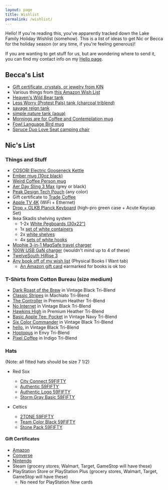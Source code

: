 ```yaml
---
layout: page
title: Wishlist
permalink: /wishlist/
---
```


Hello! If you're reading this, you've apparently tracked down the Lake Family Holiday Wishlist (somehow). This is a list of ideas to get Nic or Becca for the holiday season (or any time, if you're feeling generous)!

If you are wanting to get stuff for us, but are wondering where to send it, you can find my contact info on my [Hello page](https://niclake.me/hello/).

## Becca's List

- [Gift certificate, crystals, or jewelry from KIN](https://kindsm.com/)
- Various things from [this Amazon Wish List](https://www.amazon.com/hz/wishlist/ls/1KI7GH0R68MTX?ref_=wl_share)
- [Heaven's Wild Bear tank](https://cottonbureau.com/products/heavens-wild-bear#/8047773/tank-unisex-tank-top-charcoal-black-triblend-tri-blend-s)
- [Less Worry (Protest Pals) tank (charcoal triblend)](https://cottonbureau.com/products/less-worry-protest-pals#/14353613/tank-unisex-tank-top-charcoal-black-triblend-tri-blend-s)
- [savage reign tank](https://cottonbureau.com/products/savage-reign#/9482286/tank-unisex-tank-top-charcoal-black-triblend-tri-blend-s)
- [simple nature tank (aqua)](https://cottonbureau.com/products/simple-nature#/8170618/tank-unisex-tank-top-aqua-triblend-tri-blend-s)
- [Mornings are for Coffee and Contemplation mug](https://smile.amazon.com/Mornings-Are-Coffee-Contemplation-oz/dp/B077Y113LJ/ref=pd_aw_lpo_1?pd_rd_i=B077Y113LJ&th=1)
- [Fowl Language Bird mug](https://alwaysfits.com/products/fowl-language-bird-coffee-mug?variant=22338257420336&currency=USD)
- [Spruce Duo Love Seat camping chair](https://www.backcountry.com/stoic-spruce-duo-love-seat)

## Nic's List

### Things and Stuff

- [COSORI Electric Gooseneck Kettle](https://amzn.to/3lBphik)
- [Ember mug (10oz black)](https://ember.com/products/ember-mug-2?variant=30843977826389)
- [Weird Coffee Person mug](https://us.tenshundredsthousands.com/collections/weird-coffee-person-brain/products/weird-coffee-person-brain-mug)
- [Aer Day Sling 3 Max](https://www.aersf.com/day-sling-3-max-gray) (grey or black)
- [Peak Design Tech Pouch](https://www.peakdesign.com/products/tech-pouch/) (any color)
- Gift certificate to [Trade Coffee](https://www.drinktrade.com/gift-subscription/p/1858)
- [Apple TV 4K](https://www.apple.com/shop/buy-tv/apple-tv-4k/128gb) (WiFi + Ethernet)
- [Drop + OLKB Planck Keyboard](https://drop.com/buy/planck-mechanical-keyboard) (high-pro green case + Acute Keycap Set)
- Ikea Skadis shelving system
  - 1-2x [White Pegboards (30x22")](https://www.ikea.com/us/en/p/skadis-pegboard-white-10321618/)
  - 1x [set of white containers](https://www.ikea.com/us/en/p/skadis-container-with-lid-white-80335909/)
  - 2x [white shelves](https://www.ikea.com/us/en/p/skadis-shelf-white-00320799/)
  - 4x [sets of white hooks](https://www.ikea.com/us/en/p/skadis-hook-white-50335618/)
- [Mophie 3-in-1 MagSafe travel charger](https://www.zagg.com/en_us/3-in-1-travel-charger-magsafe-apple)
- [100W USB GaN charger](https://amzn.to/3prSEY7) (wouldn't mind up to 4 of these)
- [TwelveSouth HiRise 3](https://www.twelvesouth.com/products/hirise-3-wireless-charging-stand)
- [Any book off of my wish list](https://docs.google.com/spreadsheets/d/1-1PcHF6xzFKTaTvxnfjm6bVgo4pd5yIr3nbxsbckoFo/edit#gid=37847728) (Physical Books I Want tab)
  - [An Amazon gift card](https://www.amazon.com/gift-cards/b?ie=UTF8&node=2238192011) earmarked for books is ok too

[//]: # (### Bags)
[//]: # (- [Peak Design Everyday Backpack &#40;20L&#41;]&#40;https://www.peakdesign.com/products/everyday-backpack?variant=29743300837420&#41; &#40;Ash or Charcoal&#41;)
[//]: # (- [Peak Design Everyday Sling &#40;6L&#41;]&#40;https://www.peakdesign.com/collections/everyday-bags/products/everyday-sling?variant=31374291140685&#41; &#40;Ash&#41;)


### T-Shirts from Cotton Bureau (size medium)

- [Dark Roast of the Brew](https://cottonbureau.com/p/7956KM/shirt/dark-roast-of-the-brew#/14999374/tee-men-standard-tee-vintage-black-tri-blend-m) in Vintage Black Tri-Blend
- [Classic Stripes](https://cottonbureau.com/p/SEC5NG/shirt/classic-stripes#/14964159/tee-men-standard-tee-machiato-tri-blend-m) in Machiato Tri-Blend
- [The Controller](https://cottonbureau.com/products/the-controller#/1959058/tee-men-standard-tee-premium-heather-tri-blend-s) in Premium Heather Tri-Blend
- [No Internet](https://cottonbureau.com/products/no-internet#/1911686/tee-men-standard-tee-vintage-black-tri-blend-s) in Vintage Black Tri-Blend
- [Hawkins High](https://cottonbureau.com/products/hawkins-high#/1856676/tee-men-standard-tee-premium-heather-tri-blend-s) in Premium Heather Tri-Blend
- [Basic Apple Tee: Pocket](https://cottonbureau.com/products/basic-apple-tee-pocket#/8520701/tee-men-standard-tee-vintage-navy-tri-blend-s) in Vintage Navy Tri-Blend
- [Six Color Commander](https://cottonbureau.com/products/six-color-commander#/14399321/tee-men-standard-tee-vintage-black-tri-blend-s) in Vintage Black Tri-Blend
- [hello.](https://cottonbureau.com/products/hello-14#/13684735/tee-men-standard-tee-vintage-black-tri-blend-s) in Vintage Black Tri-Blend
- [Hoptopus](https://cottonbureau.com/products/hoptopus#/9969833/tee-men-standard-tee-envy-tri-blend-s) in Envy Tri-Blend
- [Pixel Coffee](https://cottonbureau.com/products/pixel-coffee#/2004544/tee-men-standard-tee-indigo-tri-blend-s) in Indigo Tri-Blend

### Hats

(Note: all fitted hats should be size 7 1/2)

- Red Sox
  - [City Connect 59FIFTY](https://www.lids.com/mlb-boston-red-sox/boston-red-sox-new-era-2021-city-connect-59fifty-fitted-hat-light-blue/o-2321+t-36005264+p-26120037735+z-9-1074472122?_ref=p-DLP:m-GRID:i-r0c2:po-2&sku=14686188)
  <!-- - [Mother's Day 2022 59FIFTY Fitted](https://www.neweracap.com/products/boston-red-sox-mothers-day-2022-59fifty-fitted?variant=42786710487267) -->
  - [Authentic 59FIFTY](https://www.neweracap.com/products/boston-red-sox-authentic-collection-59fifty-fitted?variant=42671042199779)
  - [Authentic Logo 59FIFTY](https://www.neweracap.com/products/boston-red-sox-authentic-collection-59fifty-fitted-1?variant=42671107703011)
  <!-- - [Streakpop 59FIFTY Fitted](https://www.neweracap.com/Sports/BOSTON-RED-SOX-STREAKPOP-59FIFTY-FITTED/p/60185552) -->
  - [Storm Gray Basic 59FIFTY](https://www.neweracap.com/products/boston-red-sox-storm-gray-basic-59fifty-fitted?_pos=24&_fid=a61af9fbe&_ss=c&variant=42646045229283)
  
- Celtics
  - [2TONE 59FIFTY](https://www.neweracap.com/products/boston-celtics-2tone-59fifty-fitted?variant=42645831778531)
  - [Team Color Black 59FIFTY](https://www.neweracap.com/products/boston-celtics-team-color-black-59fifty-fitted?variant=42671043313891)
  - [Stone Pack 59FIFTY](https://www.neweracap.com/products/boston-celtics-stone-pack-59fifty-fitted?variant=43209671606499)

[//]: # (- Other)
[//]: # (  - [Worcester Red Sox]&#40;https://www.neweracap.com/products/worcester-red-sox-theme-nights-59fifty-fitted&#41;)
[//]: # (  - [Ashville Tourists]&#40;https://www.neweracap.com/products/ashville-tourists-theme-night-59fifty-fitted&#41;)
[//]: # (  - [Hillsboro Hops]&#40;https://www.neweracap.com/products/hillsboro-hops-authentic-collection-59fifty-fitted&#41;)

#### Gift Certificates

- [Amazon](https://www.amazon.com/gift-cards/b?ie=UTF8&node=2238192011)
- [Converse](https://www.converse.com/c/gift-cards)
- [Nintendo](https://www.nintendo.com/giftcards)
- Steam (grocery stores, Walmart, Target, GameStop will have these)
- PlayStation Store or PlayStation Plus (grocery stores, Walmart, Target, GameStop will have these)
  - No need for PlayStation Now cards
